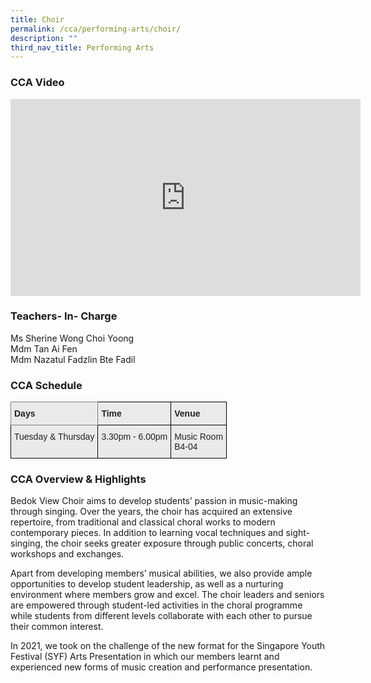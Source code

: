 ```yaml
---
title: Choir
permalink: /cca/performing-arts/choir/
description: ""
third_nav_title: Performing Arts
---
```

### CCA Video

<div class="bp-youtube">

<iframe width="560" height="315" src="https://www.youtube.com/embed/3F0thedOpfk" title="YouTube video player" frameborder="0" allow="accelerometer; autoplay; clipboard-write; encrypted-media; gyroscope; picture-in-picture" allowfullscreen></iframe>

</div>

### Teachers- In- Charge

Ms Sherine Wong Choi Yoong <br>
Mdm Tan Ai Fen <br>
Mdm Nazatul Fadzlin Bte Fadil


### CCA Schedule

<style type="text/css">
.tg  {border-collapse:collapse;border-spacing:0;}
.tg td{border-color:black;border-style:solid;border-width:1px;font-family:Arial, sans-serif;font-size:14px;
  overflow:hidden;padding:10px 5px;word-break:normal;}
.tg th{border-color:black;border-style:solid;border-width:1px;font-family:Arial, sans-serif;font-size:14px;
  font-weight:normal;overflow:hidden;padding:10px 5px;word-break:normal;}
.tg .tg-y7qa{background-color:#EAEAEA;color:#222;text-align:left;vertical-align:top}
.tg .tg-z5wu{background-color:#EAEAEA;border-color:inherit;color:#222;font-weight:bold;text-align:left;vertical-align:top}
.tg .tg-rj1p{background-color:#EAEAEA;color:#222;font-weight:bold;text-align:left;vertical-align:top}
</style>
<table class="tg">
<thead>
  <tr>
    <th class="tg-z5wu">Days</th>
    <th class="tg-rj1p">Time</th>
    <th class="tg-rj1p">Venue</th>
  </tr>
</thead>
<tbody>
  <tr>
    <td class="tg-y7qa">Tuesday &amp; Thursday</td>
    <td class="tg-y7qa">3.30pm - 6.00pm</td>
    <td class="tg-y7qa">Music Room<br>B4-04</td>
  </tr>
</tbody>
</table>

### CCA Overview & Highlights

Bedok View Choir aims to develop students’ passion in music-making through singing. Over the years, the choir has acquired an extensive repertoire, from traditional and classical choral works to modern contemporary pieces. In addition to learning vocal techniques and sight-singing, the choir seeks greater exposure through public concerts, choral workshops and exchanges. 

Apart from developing members’ musical abilities, we also provide ample opportunities to develop student leadership, as well as a nurturing environment where members grow and excel. The choir leaders and seniors are empowered through student-led activities in the choral programme while students from different levels collaborate with each other to pursue their common interest.

In 2021, we took on the challenge of the new format for the Singapore Youth Festival (SYF) Arts Presentation in which our members learnt and experienced new forms of music creation and performance presentation.




